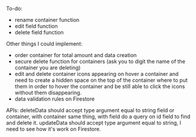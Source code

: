 To-do:

- rename container function
- edit field function
- delete field function

Other things I could implement:

- order container for total amount and data creation
- secure delete function for containers (ask you to digit the name of the container you are deleting)
- edit and delete container icons appearing on hover a container and need to create a hidden space on the top of the container where to put them in order to hover the container and be still able to click the icons without them disappearing.
- data validation rules on Firestore


APIs:
deleteData should accept type argument equal to string field or container, with container same thing, with field do a query on id field to find and delete it.
updateData should accept type argument equal to string, I need to see how it's work on Firestore.